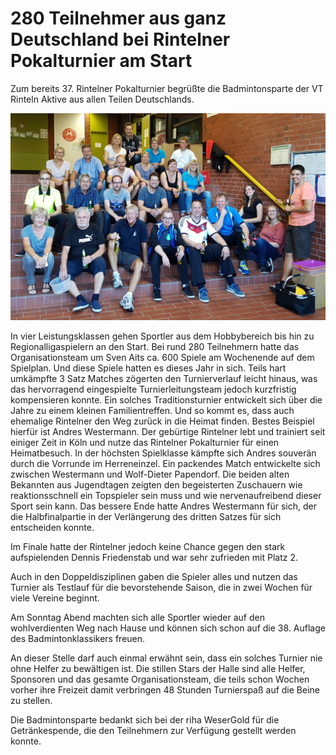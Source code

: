 # 280 Teilnehmer aus ganz Deutschland bei Rintelner Pokalturnier am Start

Zum bereits 37. Rintelner Pokalturnier begrüßte die Badmintonsparte der VT Rinteln Aktive aus allen Teilen Deutschlands.

![Ripo Mannschaft](2017-08-17_ripo-mannschaft.jpg)

In vier Leistungsklassen gehen Sportler aus dem Hobbybereich bis hin zu Regionalligaspielern an den Start. Bei rund 280 Teilnehmern hatte das Organisationsteam um Sven Aits ca. 600 Spiele am Wochenende auf dem Spielplan. Und diese Spiele hatten es dieses Jahr in sich. Teils hart umkämpfte 3 Satz Matches zögerten den Turnierverlauf leicht hinaus, was das hervorragend eingespielte Turnierleitungsteam jedoch kurzfristig kompensieren konnte. Ein solches Traditionsturnier entwickelt sich über die Jahre zu einem kleinen Familientreffen. Und so kommt es, dass auch ehemalige Rintelner den Weg zurück in die Heimat finden. Bestes Beispiel hierfür ist Andres Westermann. Der gebürtige Rintelner lebt und trainiert seit einiger Zeit in Köln und nutze das Rintelner Pokalturnier für einen Heimatbesuch. In der höchsten Spielklasse kämpfte sich Andres souverän durch die Vorrunde im Herreneinzel. Ein packendes Match entwickelte sich zwischen Westermann und Wolf-Dieter Papendorf. Die beiden alten Bekannten aus Jugendtagen zeigten den begeisterten Zuschauern wie reaktionsschnell ein Topspieler sein muss und wie nervenaufreibend dieser Sport sein kann. Das bessere Ende hatte Andres Westermann für sich, der die Halbfinalpartie in der Verlängerung des dritten Satzes für sich entscheiden konnte.

Im Finale hatte der Rintelner jedoch keine Chance gegen den stark aufspielenden Dennis Friedenstab und war sehr zufrieden mit Platz 2.

Auch in den Doppeldisziplinen gaben die Spieler alles und nutzen das Turnier als Testlauf für die bevorstehende Saison, die in zwei Wochen für viele Vereine beginnt.

Am Sonntag Abend machten sich alle Sportler wieder auf den wohlverdienten Weg nach Hause und können sich schon auf die 38. Auflage des Badmintonklassikers freuen.

An dieser Stelle darf auch einmal erwähnt sein, dass ein solches Turnier nie ohne Helfer zu bewältigen ist. Die stillen Stars der Halle sind alle Helfer, Sponsoren und das gesamte Organisationsteam, die teils schon Wochen vorher ihre Freizeit damit verbringen 48 Stunden Turnierspaß auf die Beine zu stellen.

Die Badmintonsparte bedankt sich bei der riha WeserGold für die Getränkespende, die den Teilnehmern zur Verfügung gestellt werden konnte.
